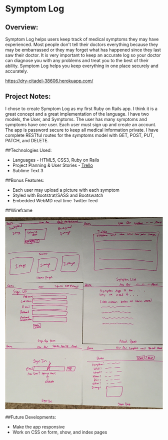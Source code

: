 # Symptom Log

## Overview:

Symptom Log helps users keep track of medical symptoms they may have experienced. Most people don't tell their doctors everything because they may be embarrassed or they may forget what has happened since they last saw their doctor. It is very important to keep an accurate log so your doctor can diagnose you with any problems and treat you to the best of their ability. Symptom Log helps you keep everything in one place securely and accurately.

<https://dry-citadel-38606.herokuapp.com/>

## Project Notes:

I chose to create Symptom Log as my first Ruby on Rails app. I think it is a great concept and a great implementation of the language. I have two models, the User, and Symptoms. The user has many symptoms and symptoms have one user. Each user must sign up and create an account. The app is password secure to keep all medical information private. I have complete RESTful routes for the symptoms model with GET, POST, PUT, PATCH, and DELETE. 

##Technologies Used:

- Languages - HTML5, CSS3, Ruby on Rails
- Project Planning & User Stories - [Trello](https://trello.com/b/tmtWzxK0/full-stack-app)
- Sublime Text 3

##Bonus Features:

- Each user may upload a picture with each symptom
- Styled with Bootstrat/SASS and Bootswatch
- Embedded WebMD real time Twitter feed 

##Wireframe

![](./wireframes.jpg)

##Future Developments:

- Make the app responsive
- Work on CSS on form, show, and index pages